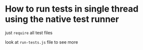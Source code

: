 # How to run tests in single thread using the native test runner

just `require` all test files

look at `run-tests.js` file to see more
